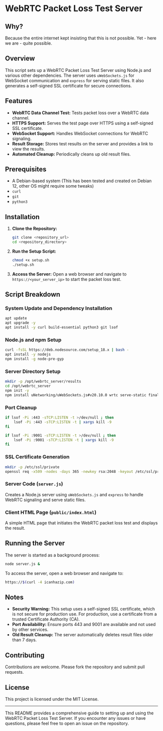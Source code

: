 
# WebRTC Packet Loss Test Server

## Why?

Because the entire internet kept insisting that this is not possible. Yet - here we are - quite possible.

## Overview

This script sets up a WebRTC Packet Loss Test Server using Node.js and various other dependencies. The server uses `uWebSockets.js` for WebSocket communication and `express` for serving static files. It also generates a self-signed SSL certificate for secure connections.

## Features

- **WebRTC Data Channel Test:** Tests packet loss over a WebRTC data channel.
- **HTTPS Support:** Serves the test page over HTTPS using a self-signed SSL certificate.
- **WebSocket Support:** Handles WebSocket connections for WebRTC signaling.
- **Result Storage:** Stores test results on the server and provides a link to view the results.
- **Automated Cleanup:** Periodically cleans up old result files.

## Prerequisites

- A Debian-based system (This has been tested and created on Debian 12, other OS might require some tweaks)
- `curl`
- `git`
- `python3`

## Installation

1. **Clone the Repository:**
   ```sh
   git clone <repository_url>
   cd <repository_directory>
   ```

2. **Run the Setup Script:**
   ```sh
   chmod +x setup.sh
   ./setup.sh
   ```

3. **Access the Server:**
   Open a web browser and navigate to `https://<your_server_ip>` to start the packet loss test.

## Script Breakdown

### System Update and Dependency Installation

```sh
apt update
apt upgrade -y
apt install -y curl build-essential python3 git lsof
```

### Node.js and npm Setup

```sh
curl -fsSL https://deb.nodesource.com/setup_18.x | bash -
apt install -y nodejs
npm install -g node-pre-gyp
```

### Server Directory Setup

```sh
mkdir -p /opt/webrtc_server/results
cd /opt/webrtc_server
npm init -y
npm install uNetworking/uWebSockets.js#v20.10.0 wrtc serve-static finalhandler uuid express
```

### Port Cleanup

```sh
if lsof -Pi :443 -sTCP:LISTEN -t >/dev/null ; then
    lsof -Pi :443 -sTCP:LISTEN -t | xargs kill -9
fi

if lsof -Pi :9001 -sTCP:LISTEN -t >/dev/null ; then
    lsof -Pi :9001 -sTCP:LISTEN -t | xargs kill -9
fi
```

### SSL Certificate Generation

```sh
mkdir -p /etc/ssl/private
openssl req -x509 -nodes -days 365 -newkey rsa:2048 -keyout /etc/ssl/private/webrtc-selfsigned.key -out /etc/ssl/certs/webrtc-selfsigned.crt -subj "/CN=$(curl -4 icanhazip.com)"
```

### Server Code (`server.js`)

Creates a Node.js server using `uWebSockets.js` and `express` to handle WebRTC signaling and serve static files.

### Client HTML Page (`public/index.html`)

A simple HTML page that initiates the WebRTC packet loss test and displays the result.

## Running the Server

The server is started as a background process:

```sh
node server.js &
```

To access the server, open a web browser and navigate to:

```sh
https://$(curl -4 icanhazip.com)
```

## Notes

- **Security Warning:** This setup uses a self-signed SSL certificate, which is not secure for production use. For production, use a certificate from a trusted Certificate Authority (CA).
- **Port Availability:** Ensure ports 443 and 9001 are available and not used by other services.
- **Old Result Cleanup:** The server automatically deletes result files older than 7 days.

## Contributing

Contributions are welcome. Please fork the repository and submit pull requests.

## License

This project is licensed under the MIT License.

---

This README provides a comprehensive guide to setting up and using the WebRTC Packet Loss Test Server. If you encounter any issues or have questions, please feel free to open an issue on the repository.
